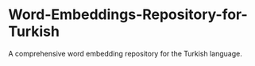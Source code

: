 # Word-Embeddings-Repository-for-Turkish
A comprehensive word embedding repository for the Turkish language.
